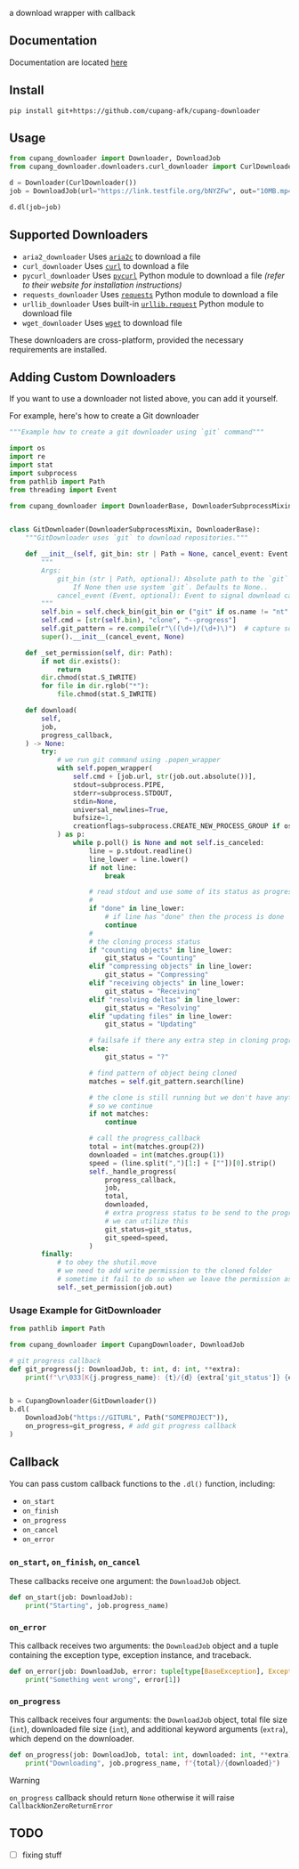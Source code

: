
a download wrapper with callback

## Documentation

Documentation are located [here](https://cupang-afk.github.io/cupang-downloader/)

## Install

```
pip install git+https://github.com/cupang-afk/cupang-downloader
```

## Usage

```python
from cupang_downloader import Downloader, DownloadJob
from cupang_downloader.downloaders.curl_downloader import CurlDownloader

d = Downloader(CurlDownloader())
job = DownloadJob(url="https://link.testfile.org/bNYZFw", out="10MB.mp4") 

d.dl(job=job)
```

## Supported Downloaders

- `aria2_downloader` Uses [`aria2c`](https://aria2.github.io/) to download a file 
- `curl_downloader` Uses [`curl`](https://curl.se/) to download a file
- `pycurl_downloader` Uses [`pycurl`](http://pycurl.io/) Python module to download a file _(refer to their website for installation instructions)_
- `requests_downloader` Uses [`requests`](https://requests.readthedocs.io/) Python module to download a file
- `urllib_downloader` Uses built-in [`urllib.request`](https://docs.python.org/3/library/urllib.request.html) Python module to download file
- `wget_downloader` Uses [`wget`](https://www.gnu.org/software/wget/) to download file 

These downloaders are cross-platform, provided the necessary requirements are installed.

## Adding Custom Downloaders

If you want to use a downloader not listed above, you can add it yourself.

For example, here's how to create a Git downloader

```python
"""Example how to create a git downloader using `git` command"""

import os
import re
import stat
import subprocess
from pathlib import Path
from threading import Event

from cupang_downloader import DownloaderBase, DownloaderSubprocessMixin


class GitDownloader(DownloaderSubprocessMixin, DownloaderBase):
    """GitDownloader uses `git` to download repositories."""

    def __init__(self, git_bin: str | Path = None, cancel_event: Event = None) -> None:
        """
        Args:
            git_bin (str | Path, optional): Absolute path to the `git` binary.
                If None then use system `git`. Defaults to None..
            cancel_event (Event, optional): Event to signal download cancellation. Defaults to None.
        """
        self.bin = self.check_bin(git_bin or ("git" if os.name != "nt" else "git.exe"))
        self.cmd = [str(self.bin), "clone", "--progress"]
        self.git_pattern = re.compile(r"\((\d+)/(\d+)\)")  # capture something like (0/177) in clone progress
        super().__init__(cancel_event, None)

    def _set_permission(self, dir: Path):
        if not dir.exists():
            return
        dir.chmod(stat.S_IWRITE)
        for file in dir.rglob("*"):
            file.chmod(stat.S_IWRITE)

    def download(
        self,
        job,
        progress_callback,
    ) -> None:
        try:
            # we run git command using .popen_wrapper
            with self.popen_wrapper(
                self.cmd + [job.url, str(job.out.absolute())],
                stdout=subprocess.PIPE,
                stderr=subprocess.STDOUT,
                stdin=None,
                universal_newlines=True,
                bufsize=1,
                creationflags=subprocess.CREATE_NEW_PROCESS_GROUP if os.name == "nt" else 0,
            ) as p:
                while p.poll() is None and not self.is_canceled:
                    line = p.stdout.readline()
                    line_lower = line.lower()
                    if not line:
                        break

                    # read stdout and use some of its status as progress tracking
                    #
                    if "done" in line_lower:
                        # if line has "done" then the process is done
                        continue
                    #
                    # the cloning process status
                    if "counting objects" in line_lower:
                        git_status = "Counting"
                    elif "compressing objects" in line_lower:
                        git_status = "Compressing"
                    elif "receiving objects" in line_lower:
                        git_status = "Receiving"
                    elif "resolving deltas" in line_lower:
                        git_status = "Resolving"
                    elif "updating files" in line_lower:
                        git_status = "Updating"

                    # failsafe if there any extra step in cloning progress (usually there isn't)
                    else:
                        git_status = "?"

                    # find pattern of object being cloned
                    matches = self.git_pattern.search(line)

                    # the clone is still running but we don't have anything to be report
                    # so we continue
                    if not matches:
                        continue

                    # call the progress_callback
                    total = int(matches.group(2))
                    downloaded = int(matches.group(1))
                    speed = (line.split(",")[1:] + [""])[0].strip()
                    self._handle_progress(
                        progress_callback,
                        job,
                        total,
                        downloaded,
                        # extra progress status to be send to the progress_callback
                        # we can utilize this
                        git_status=git_status,
                        git_speed=speed,
                    )
        finally:
            # to obey the shutil.move
            # we need to add write permission to the cloned folder
            # sometime it fail to do so when we leave the permission as is
            self._set_permission(job.out)
```

### Usage Example for GitDownloader

```python
from pathlib import Path

from cupang_downloader import CupangDownloader, DownloadJob

# git progress callback
def git_progress(j: DownloadJob, t: int, d: int, **extra):
    print(f"\r\033[K{j.progress_name}: {t}/{d} {extra['git_status']} {extra['git_speed']}", end="", flush=True)


b = CupangDownloader(GitDownloader())
b.dl(
    DownloadJob("https://GITURL", Path("SOMEPROJECT")),
    on_progress=git_progress, # add git progress callback
)
```


## Callback

You can pass custom callback functions to the `.dl()` function, including:

- `on_start`
- `on_finish`
- `on_progress`
- `on_cancel`
- `on_error`

### `on_start`, `on_finish`, `on_cancel` 

These callbacks receive one argument: the `DownloadJob` object.

```python
def on_start(job: DownloadJob):
    print("Starting", job.progress_name)
```

### `on_error` 

This callback receives two arguments: the `DownloadJob` object and a tuple containing the exception type, exception instance, and traceback.

```python
def on_error(job: DownloadJob, error: tuple[type[BaseException], Exception, TracebackType]):
    print("Something went wrong", error[1])
```

### `on_progress` 
 
This callback receives four arguments: the `DownloadJob` object, total file size (`int`), downloaded file size (`int`), and additional keyword arguments (`extra`), which depend on the downloader.


```python
def on_progress(job: DownloadJob, total: int, downloaded: int, **extra):
    print("Downloading", job.progress_name, f"{total}/{downloaded}")
```

> [!WARNING]
> `on_progress` callback should return `None` otherwise it will raise `CallbackNonZeroReturnError`


## TODO

- [ ] fixing stuff